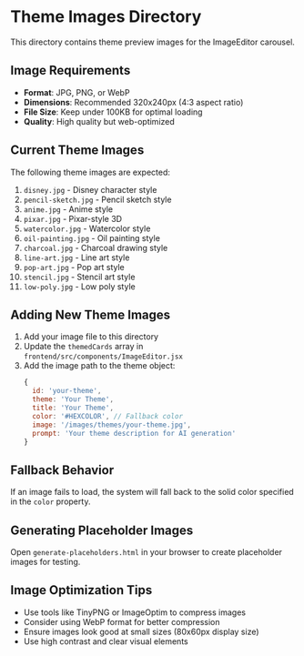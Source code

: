# Theme Images Directory

This directory contains theme preview images for the ImageEditor carousel.

## Image Requirements

- **Format**: JPG, PNG, or WebP
- **Dimensions**: Recommended 320x240px (4:3 aspect ratio)
- **File Size**: Keep under 100KB for optimal loading
- **Quality**: High quality but web-optimized

## Current Theme Images

The following theme images are expected:

1. `disney.jpg` - Disney character style
2. `pencil-sketch.jpg` - Pencil sketch style
3. `anime.jpg` - Anime style
4. `pixar.jpg` - Pixar-style 3D
5. `watercolor.jpg` - Watercolor style
6. `oil-painting.jpg` - Oil painting style
7. `charcoal.jpg` - Charcoal drawing style
8. `line-art.jpg` - Line art style
9. `pop-art.jpg` - Pop art style
10. `stencil.jpg` - Stencil art style
11. `low-poly.jpg` - Low poly style

## Adding New Theme Images

1. Add your image file to this directory
2. Update the `themedCards` array in `frontend/src/components/ImageEditor.jsx`
3. Add the image path to the theme object:
   ```javascript
   {
     id: 'your-theme',
     theme: 'Your Theme',
     title: 'Your Theme',
     color: '#HEXCOLOR', // Fallback color
     image: '/images/themes/your-theme.jpg',
     prompt: 'Your theme description for AI generation'
   }
   ```

## Fallback Behavior

If an image fails to load, the system will fall back to the solid color specified in the `color` property.

## Generating Placeholder Images

Open `generate-placeholders.html` in your browser to create placeholder images for testing.

## Image Optimization Tips

- Use tools like TinyPNG or ImageOptim to compress images
- Consider using WebP format for better compression
- Ensure images look good at small sizes (80x60px display size)
- Use high contrast and clear visual elements
